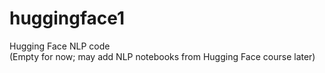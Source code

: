 # huggingface1
Hugging Face NLP code<br>
(Empty for now; may add NLP notebooks from Hugging Face course later)
